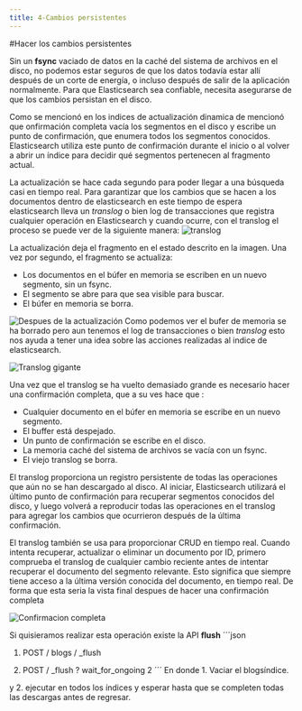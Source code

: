 ```yaml
---
title: 4-Cambios persistentes
---
```


#Hacer los cambios persistentes

Sin un **fsync** vaciado de datos en la caché del sistema de archivos en el disco, no podemos estar seguros de que los datos todavía estar allí después de un corte de energía, o incluso después de salir de la aplicación normalmente. Para que Elasticsearch sea confiable, necesita asegurarse de que los cambios persistan en el disco.

Como se mencionó en los indices de actualización dinamica de mencionó que onfirmación completa vacía los segmentos en el disco y escribe un punto de confirmación, que enumera todos los segmentos conocidos. Elasticsearch utiliza este punto de confirmación durante el inicio o al volver a abrir un índice para decidir qué segmentos pertenecen al fragmento actual.

La actualización se hace cada segundo para poder llegar a una búsqueda casi en tiempo real. Para garantizar que los cambios que se hacen a los documentos dentro de elasticsearch en este tiempo de espera elasticsearch lleva un *translog* o bien log de transacciones que registra cualquier operación en Elasticsearch y cuando ocurre, con el translog el proceso se puede ver de la siguiente manera:
![translog](https://www.elastic.co/guide/en/elasticsearch/guide/current/images/elas_1106.png)

La actualización deja el fragmento en el estado descrito en la imagen.
Una vez por segundo, el fragmento se actualiza:

* Los documentos en el búfer en memoria se escriben en un nuevo segmento, sin un fsync.
* El segmento se abre para que sea visible para buscar.
* El búfer en memoria se borra.

![Despues de la actualización](https://www.elastic.co/guide/en/elasticsearch/guide/current/images/elas_1108.png)
Como podemos ver el bufer de memoria se ha borrado pero aun tenemos el log de transacciones o bien *translog* esto nos ayuda a tener una idea sobre las acciones realizadas al indice de elasticsearch.

![Translog gigante](https://www.elastic.co/guide/en/elasticsearch/guide/current/images/elas_1108.png)

Una vez que el translog se ha vuelto demasiado grande es necesario hacer una confirmación completa, que a su ves hace que :
* Cualquier documento en el búfer en memoria se escribe en un nuevo segmento.
* El buffer está despejado.
* Un punto de confirmación se escribe en el disco.
* La memoria caché del sistema de archivos se vacía con un fsync.
* El viejo translog se borra.

El translog proporciona un registro persistente de todas las operaciones que aún no se han descargado al disco. Al iniciar, Elasticsearch utilizará el último punto de confirmación para recuperar segmentos conocidos del disco, y luego volverá a reproducir todas las operaciones en el translog para agregar los cambios que ocurrieron después de la última confirmación. 

El translog también se usa para proporcionar CRUD en tiempo real. Cuando intenta recuperar, actualizar o eliminar un documento por ID, primero comprueba el translog de cualquier cambio reciente antes de intentar recuperar el documento del segmento relevante. Esto significa que siempre tiene acceso a la última versión conocida del documento, en tiempo real.
De forma que esta seria la vista final despues de hacer una confirmación completa

![Confirmacion completa](https://www.elastic.co/guide/en/elasticsearch/guide/current/images/elas_1109.png)

Si quisieramos realizar esta operación existe la API **flush**
´´´json
1. POST / blogs / _flush 

2. POST / _flush ? wait_for_ongoing 2
´´´
En donde 1. Vaciar el blogsíndice. 

y 2. ejecutar en todos los índices y esperar hasta que se completen todas las descargas antes de regresar.
